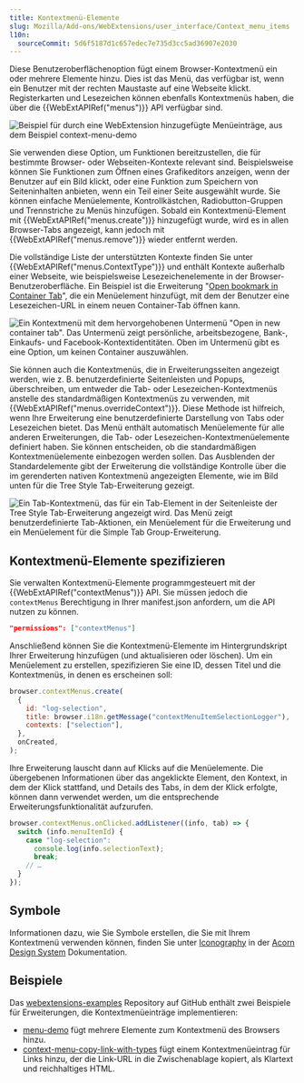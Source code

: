 ```yaml
---
title: Kontextmenü-Elemente
slug: Mozilla/Add-ons/WebExtensions/user_interface/Context_menu_items
l10n:
  sourceCommit: 5d6f5187d1c657edec7e735d3cc5ad36907e2030
---
```


Diese Benutzeroberflächenoption fügt einem Browser-Kontextmenü ein oder mehrere Elemente hinzu. Dies ist das Menü, das verfügbar ist, wenn ein Benutzer mit der rechten Maustaste auf eine Webseite klickt. Registerkarten und Lesezeichen können ebenfalls Kontextmenüs haben, die über die {{WebExtAPIRef("menus")}} API verfügbar sind.

![Beispiel für durch eine WebExtension hinzugefügte Menüeinträge, aus dem Beispiel context-menu-demo](context_menu_example.png)

Sie verwenden diese Option, um Funktionen bereitzustellen, die für bestimmte Browser- oder Webseiten-Kontexte relevant sind. Beispielsweise können Sie Funktionen zum Öffnen eines Grafikeditors anzeigen, wenn der Benutzer auf ein Bild klickt, oder eine Funktion zum Speichern von Seiteninhalten anbieten, wenn ein Teil einer Seite ausgewählt wurde. Sie können einfache Menüelemente, Kontrollkästchen, Radiobutton-Gruppen und Trennstriche zu Menüs hinzufügen. Sobald ein Kontextmenü-Element mit {{WebExtAPIRef("menus.create")}} hinzugefügt wurde, wird es in allen Browser-Tabs angezeigt, kann jedoch mit {{WebExtAPIRef("menus.remove")}} wieder entfernt werden.

Die vollständige Liste der unterstützten Kontexte finden Sie unter {{WebExtAPIRef("menus.ContextType")}} und enthält Kontexte außerhalb einer Webseite, wie beispielsweise Lesezeichenelemente in der Browser-Benutzeroberfläche. Ein Beispiel ist die Erweiterung "[Open bookmark in Container Tab](https://github.com/Rob--W/bookmark-container-tab)", die ein Menüelement hinzufügt, mit dem der Benutzer eine Lesezeichen-URL in einem neuen Container-Tab öffnen kann.

![Ein Kontextmenü mit dem hervorgehobenen Untermenü "Open in new container tab". Das Untermenü zeigt persönliche, arbeitsbezogene, Bank-, Einkaufs- und Facebook-Kontextidentitäten. Oben im Untermenü gibt es eine Option, um keinen Container auszuwählen.](extension_context_menu.png)

Sie können auch die Kontextmenüs, die in Erweiterungsseiten angezeigt werden, wie z. B. benutzerdefinierte Seitenleisten und Popups, überschreiben, um entweder die Tab- oder Lesezeichen-Kontextmenüs anstelle des standardmäßigen Kontextmenüs zu verwenden, mit {{WebExtAPIRef("menus.overrideContext")}}. Diese Methode ist hilfreich, wenn Ihre Erweiterung eine benutzerdefinierte Darstellung von Tabs oder Lesezeichen bietet. Das Menü enthält automatisch Menüelemente für alle anderen Erweiterungen, die Tab- oder Lesezeichen-Kontextmenüelemente definiert haben. Sie können entscheiden, ob die standardmäßigen Kontextmenüelemente einbezogen werden sollen. Das Ausblenden der Standardelemente gibt der Erweiterung die vollständige Kontrolle über die im gerenderten nativen Kontextmenü angezeigten Elemente, wie im Bild unten für die Tree Style Tab-Erweiterung gezeigt.

![Ein Tab-Kontextmenü, das für ein Tab-Element in der Seitenleiste der Tree Style Tab-Erweiterung angezeigt wird. Das Menü zeigt benutzerdefinierte Tab-Aktionen, ein Menüelement für die Erweiterung und ein Menüelement für die Simple Tab Group-Erweiterung.](custom_sidebar_tab_menu.png)

## Kontextmenü-Elemente spezifizieren

Sie verwalten Kontextmenü-Elemente programmgesteuert mit der {{WebExtAPIRef("contextMenus")}} API. Sie müssen jedoch die `contextMenus` Berechtigung in Ihrer manifest.json anfordern, um die API nutzen zu können.

```json
"permissions": ["contextMenus"]
```

Anschließend können Sie die Kontextmenü-Elemente im Hintergrundskript Ihrer Erweiterung hinzufügen (und aktualisieren oder löschen). Um ein Menüelement zu erstellen, spezifizieren Sie eine ID, dessen Titel und die Kontextmenüs, in denen es erscheinen soll:

```js
browser.contextMenus.create(
  {
    id: "log-selection",
    title: browser.i18n.getMessage("contextMenuItemSelectionLogger"),
    contexts: ["selection"],
  },
  onCreated,
);
```

Ihre Erweiterung lauscht dann auf Klicks auf die Menüelemente. Die übergebenen Informationen über das angeklickte Element, den Kontext, in dem der Klick stattfand, und Details des Tabs, in dem der Klick erfolgte, können dann verwendet werden, um die entsprechende Erweiterungsfunktionalität aufzurufen.

```js
browser.contextMenus.onClicked.addListener((info, tab) => {
  switch (info.menuItemId) {
    case "log-selection":
      console.log(info.selectionText);
      break;
    // …
  }
});
```

## Symbole

Informationen dazu, wie Sie Symbole erstellen, die Sie mit Ihrem Kontextmenü verwenden können, finden Sie unter [Iconography](https://acorn.firefox.com/latest/foundations/styles/iconography-QEDMXQqj) in der [Acorn Design System](https://acorn.firefox.com/latest) Dokumentation.

## Beispiele

Das [webextensions-examples](https://github.com/mdn/webextensions-examples) Repository auf GitHub enthält zwei Beispiele für Erweiterungen, die Kontextmenüeinträge implementieren:

- [menu-demo](https://github.com/mdn/webextensions-examples/tree/main/menu-demo) fügt mehrere Elemente zum Kontextmenü des Browsers hinzu.
- [context-menu-copy-link-with-types](https://github.com/mdn/webextensions-examples/tree/main/context-menu-copy-link-with-types) fügt einem Kontextmenüeintrag für Links hinzu, der die Link-URL in die Zwischenablage kopiert, als Klartext und reichhaltiges HTML.
